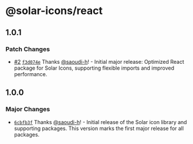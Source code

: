 # @solar-icons/react

## 1.0.1

### Patch Changes

- [#2](https://github.com/saoudi-h/solar-icons/pull/2) [`f3d074e`](https://github.com/saoudi-h/solar-icons/commit/f3d074ea1042f1f83167a3e93653c6619b9b715b) Thanks [@saoudi-h](https://github.com/saoudi-h)! - Initial major release: Optimized React package for Solar Icons, supporting flexible imports and improved performance.

## 1.0.0

### Major Changes

- [`6cbfb3f`](https://github.com/saoudi-h/solar-icons/commit/6cbfb3ffc2d773414f0fbde6f2518138c643d4df) Thanks [@saoudi-h](https://github.com/saoudi-h)! - Initial release of the Solar icon library and supporting packages. This version marks the first major release for all packages.
